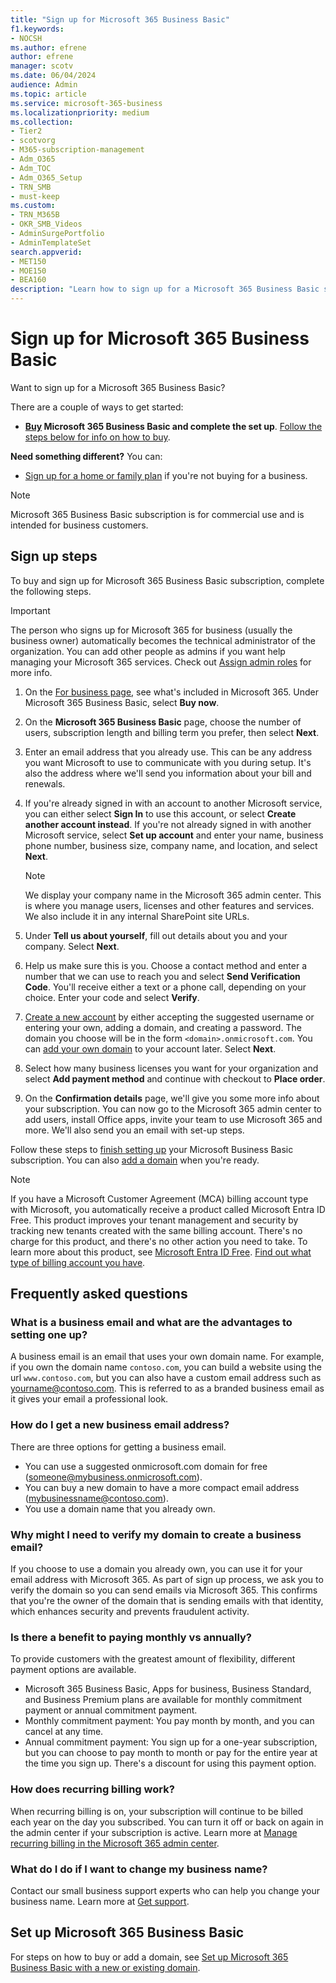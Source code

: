 ```yaml
---
title: "Sign up for Microsoft 365 Business Basic"
f1.keywords:
- NOCSH
ms.author: efrene
author: efrene
manager: scotv
ms.date: 06/04/2024
audience: Admin
ms.topic: article
ms.service: microsoft-365-business
ms.localizationpriority: medium
ms.collection: 
- Tier2
- scotvorg
- M365-subscription-management
- Adm_O365
- Adm_TOC
- Adm_O365_Setup
- TRN_SMB
- must-keep
ms.custom:
- TRN_M365B
- OKR_SMB_Videos
- AdminSurgePortfolio
- AdminTemplateSet
search.appverid:
- MET150
- MOE150
- BEA160
description: "Learn how to sign up for a Microsoft 365 Business Basic subscription."
---
```


# Sign up for Microsoft 365 Business Basic

Want to sign up for a Microsoft 365 Business Basic?

There are a couple of ways to get started:

- **[Buy](https://go.microsoft.com/fwlink/?linkid=2181424) Microsoft 365 Business Basic and complete the set up**. [Follow the steps below for info on how to buy](#sign-up-steps).

**Need something different?** You can:

- [Sign up for a home or family plan](https://go.microsoft.com/fwlink/?linkid=2109398) if you're not buying for a business.

> [!NOTE]
> Microsoft 365 Business Basic subscription is for commercial use and is intended for business customers.

## Sign up steps

To buy and sign up for Microsoft 365 Business Basic subscription, complete the following steps.

> [!IMPORTANT]
> The person who signs up for Microsoft 365 for business (usually the business owner) automatically becomes the technical administrator of the organization. You can add other people as admins if you want help managing your Microsoft 365 services. Check out [Assign admin roles](../add-users/assign-admin-roles.md) for more info.

1. On the [For business page](https://go.microsoft.com/fwlink/?linkid=2181424), see what's included in Microsoft 365. Under Microsoft 365 Business Basic, select **Buy now**.
1. On the **Microsoft 365 Business Basic** page, choose the number of users, subscription length and billing term you prefer, then select **Next**.
1. Enter an email address that you already use. This can be any address you want Microsoft to use to communicate with you during setup. It's also the address where we'll send you information about your bill and renewals.
1. If you're already signed in with an account to another Microsoft service, you can either select **Sign In** to use this account, or select **Create another account instead**. If you're not already signed in with another Microsoft service, select **Set up account** and enter your name, business phone number, business size, company name, and location, and select **Next**.

   > [!NOTE]
   > We display your company name in the Microsoft 365 admin center. This is where you manage users, licenses and other features and services. We also include it in any internal SharePoint site URLs.

1. Under **Tell us about yourself**, fill out details about you and your company. Select **Next**.
1. Help us make sure this is you. Choose a contact method and enter a number that we can use to reach you and select **Send Verification Code**. You'll receive either a text or a phone call, depending on your choice. Enter your code and select **Verify**.
1. [Create a new account](setup-business-basic.md) by either accepting the suggested username or entering your own, adding a domain, and creating a password. The domain you choose will be in the form `<domain>.onmicrosoft.com`. You can [add your own domain](../setup/add-domain.md) to your account later. Select **Next**.
1. Select how many business licenses you want for your organization and select **Add payment method** and continue with checkout to **Place order**.
1. On the **Confirmation details** page, we'll give you some more info about your subscription. You can now go to the Microsoft 365 admin center to add users, install Office apps, invite your team to use Microsoft 365 and more. We'll also send you an email with set-up steps.

Follow these steps to [finish setting up](setup-apps-for-business.md) your Microsoft Business Basic subscription. You can also [add a domain](../setup/add-domain.md) when you're ready.

> [!NOTE]
> If you have a Microsoft Customer Agreement (MCA) billing account type with Microsoft, you automatically receive a product called Microsoft Entra ID Free. This product improves your tenant management and security by tracking new tenants created with the same billing account. There's no charge for this product, and there's no other action you need to take. To learn more about this product, see [Microsoft Entra ID Free](/azure/cost-management-billing/manage/microsoft-entra-id-free). [Find out what type of billing account you have](../../commerce/manage-billing-accounts.md#view-my-billing-accounts).

## Frequently asked questions

### What is a business email and what are the advantages to setting one up?

A business email is an email that uses your own domain name. For example, if you own the domain name `contoso.com`, you can build a website using the url `www.contoso.com`, but you can also have a custom email address such as yourname@contoso.com. This is referred to as a branded business email as it gives your email a professional look.

### How do I get a new business email address?

There are three options for getting a business email.

- You can use a suggested onmicrosoft.com domain for free (someone@mybusiness.onmicrosoft.com).
- You can buy a new domain to have a more compact email address (mybusinessname@contoso.com).
- You use a domain name that you already own.

### Why might I need to verify my domain to create a business email?

If you choose to use a domain you already own, you can use it for your email address with Microsoft 365. As part of sign up process, we ask you to verify the domain so you can send emails via Microsoft 365. This confirms that you're the owner of the domain that is sending emails with that identity, which enhances security and prevents fraudulent activity.

### Is there a benefit to paying monthly vs annually?

To provide customers with the greatest amount of flexibility, different payment options are available.

- Microsoft 365 Business Basic, Apps for business, Business Standard, and Business Premium plans are available for monthly commitment payment or annual commitment payment.
- Monthly commitment payment: You pay month by month, and you can cancel at any time.
- Annual commitment payment: You sign up for a one-year subscription, but you can choose to pay month to month or pay for the entire year at the time you sign up. There's a discount for using this payment option.

### How does recurring billing work?

When recurring billing is on, your subscription will continue to be billed each year on the day you subscribed. You can turn it off or back on again in the admin center if your subscription is active. Learn more at [Manage recurring billing in the Microsoft 365 admin center](../../commerce/subscriptions/renew-your-subscription.md).

### What do I do if I want to change my business name?

Contact our small business support experts who can help you change your business name. Learn more at [Get support](../get-help-support.md).

## Set up Microsoft 365 Business Basic

For steps on how to buy or add a domain, see [Set up Microsoft 365 Business Basic with a new or existing domain](../setup/setup-business-basic.md).
